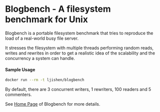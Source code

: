 # Blogbench - A filesystem benchmark for UnixBlogbench is a portable filesystem benchmark that tries to reproduce the load of a real-world busy file server.It stresses the filesystem with multiple threads performing random reads, writes and rewrites in order to get a realistic idea of the scalability and the concurrency a system can handle.#### Sample Usage```bashdocker run --rm -t ljishen/blogbench```By default, there are 3 concurrent writers, 1 rewriters, 100 readers and 5 commenters.See [Home Page](https://www.pureftpd.org/project/blogbench) of Blogbench for more details.